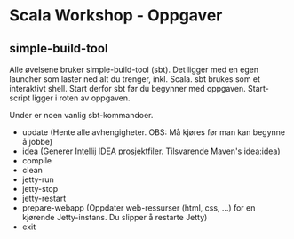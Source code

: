 Scala Workshop - Oppgaver
=========================

simple-build-tool
-----------------

Alle øvelsene bruker simple-build-tool (sbt). Det ligger med en egen launcher som laster ned alt du trenger, inkl. Scala. sbt brukes som et interaktivt shell. Start derfor sbt før du begynner med oppgaven. Start-script ligger i roten av oppgaven.

Under er noen vanlig sbt-kommandoer.

* update (Hente alle avhengigheter. OBS: Må kjøres før man kan begynne å jobbe)
* idea (Generer Intellij IDEA prosjektfiler. Tilsvarende Maven's idea:idea)
* compile
* clean
* jetty-run
* jetty-stop
* jetty-restart
* prepare-webapp (Oppdater web-ressurser (html, css, ...) for en kjørende Jetty-instans. Du slipper å restarte Jetty)
* exit
